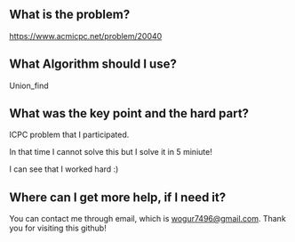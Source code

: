 ## What is the problem?

<https://www.acmicpc.net/problem/20040>

## What Algorithm should I use?

Union_find

## What was the key point and the hard part?

ICPC problem that I participated.

In that time I cannot solve this but I solve it in 5 miniute!

I can see that I worked hard :)

## Where can I get more help, if I need it?

You can contact me through email, which is wogur7496@gmail.com.
Thank you for visiting this github!


